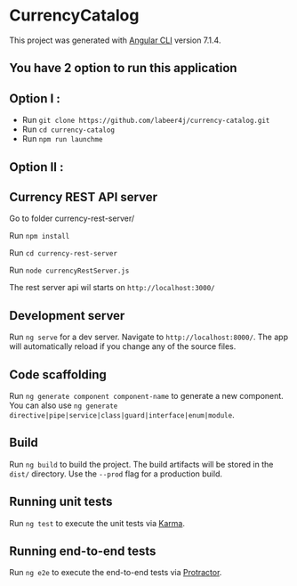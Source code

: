 # CurrencyCatalog

This project was generated with [Angular CLI](https://github.com/angular/angular-cli) version 7.1.4.

## You have 2 option to run this application

## Option I :

- Run  `git clone https://github.com/labeer4j/currency-catalog.git`
- Run  `cd currency-catalog`
- Run  `npm run launchme`

## Option II :

## Currency REST API server
 
 Go to folder currency-rest-server/
 
 Run  `npm install`

 Run `cd currency-rest-server`

 Run  `node currencyRestServer.js`

 The rest server api wil starts on `http://localhost:3000/`

## Development server

Run `ng serve` for a dev server. Navigate to `http://localhost:8000/`. The app will automatically reload if you change any of the source files.

## Code scaffolding

Run `ng generate component component-name` to generate a new component. You can also use `ng generate directive|pipe|service|class|guard|interface|enum|module`.

## Build

Run `ng build` to build the project. The build artifacts will be stored in the `dist/` directory. Use the `--prod` flag for a production build.

## Running unit tests

Run `ng test` to execute the unit tests via [Karma](https://karma-runner.github.io).

## Running end-to-end tests

Run `ng e2e` to execute the end-to-end tests via [Protractor](http://www.protractortest.org/).

